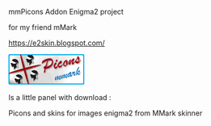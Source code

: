 mmPicons Addon Enigma2 project

for my friend mMark

https://e2skin.blogspot.com/

<img src="https://github.com/Belfagor2005/mmPicons/blob/main/usr/lib/enigma2/python/Plugins/Extensions/mmPicons/logo.png">

Is a little panel with download :

Picons and skins for images enigma2 from MMark skinner
